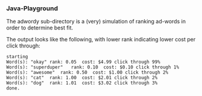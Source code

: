 ### Java-Playground
The adwordy sub-directory is a (very) simulation of ranking ad-words in order to determine best fit.

The output looks like the following, with lower rank indicating lower cost per click through:
```
starting
Word(s): "okay"	rank: 0.05	cost: $4.99	click through 99%
Word(s): "superduper"	rank: 0.10	cost: $0.10	click through 1%
Word(s): "awesome"	rank: 0.50	cost: $1.00	click through 2%
Word(s): "cat"	rank: 1.00	cost: $2.01	click through 2%
Word(s): "dog"	rank: 1.01	cost: $3.02	click through 3%
done.
```
